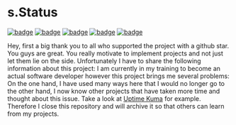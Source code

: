 # s.Status
[![badge](https://img.shields.io/badge/license-MPL--2.0-orange)](https://github.com/scolastico-dev/s.Status/blob/main/LICENSE)
[![badge](https://img.shields.io/github/languages/code-size/scolastico-dev/s.Status)](https://github.com/scolastico-dev/s.Status/graphs/contributors)
[![badge](https://img.shields.io/github/issues/scolastico-dev/s.Status)](https://github.com/scolastico-dev/s.Status/issues)
[![badge](https://img.shields.io/github/v/tag/scolastico-dev/s.Status?label=version)](https://github.com/scolastico-dev/s.Status/releases)
[![badge](https://github.com/scolastico-dev/s.Status/actions/workflows/main.yml/badge.svg)](https://github.com/scolastico-dev/s.Status/actions)

Hey, first a big thank you to all who supported the project with a github star. You guys are great. You really motivate to implement projects and not just let them lie on the side. Unfortunately I have to share the following information about this project: I am currently in my training to become an actual software developer however this project brings me several problems: On the one hand, I have used many ways here that I would no longer go to the other hand, I now know other projects that have taken more time and thought about this issue. Take a look at [Uptime Kuma](https://github.com/louislam/uptime-kuma) for example. Therefore I close this repository and will archive it so that others can learn from my projects.
